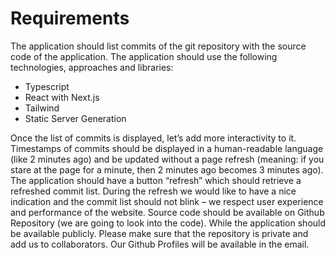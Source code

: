 # Requirements
The application should list commits of the git repository with the source code of the application.
The application should use the following technologies, approaches and libraries:
 - Typescript
 - React with Next.js
 - Tailwind
 - Static Server Generation
 
Once the list of commits is displayed, let’s add more interactivity to it. Timestamps of commits should be displayed in a human-readable language (like 2 minutes ago) and be updated without a page refresh (meaning: if you stare at the page for a minute, then 2 minutes ago becomes 3 minutes ago).
The application should have a button “refresh” which should retrieve a refreshed commit list. During the refresh we would like to have a nice indication and the commit list should not blink – we respect user experience and performance of the website.
Source code should be available on Github Repository (we are going to look into the code). While the application should be available publicly. Please make sure that the repository is private and add us to collaborators. Our Github Profiles will be available in the email.

